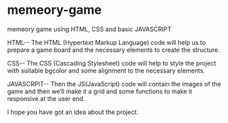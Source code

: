 # memeory-game
memeory game using HTML, CSS and basic JAVASCRIPT

HTML--
The HTML (Hypertext Markup Language) code will help us to prepare a game board and the necessary elements to create the structure.

CSS--
The CSS (Cascading Stylesheet) code will help to style the project with suitable bgcolor and some alignment to the necessary elements.

JAVASCRPIT--
Then the JS(JavaScript) code will contain the images of the game and then we’ll make it a grid and some functions to make it responsive at the user end.

I hope you have got an idea about the project.
